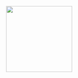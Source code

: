 <div>
 <a href="https://github.com/Carlos-Menezes94">

  <img height="180em" src="https://github-readme-stats.vercel.app/api/top-langs/?username=Carlos-Menezes94&layout=compact&langs_count=7&theme=dracula"/>
</div>


  
